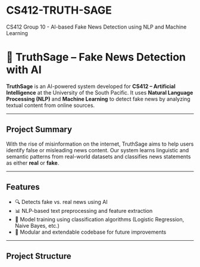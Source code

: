 # CS412-TRUTH-SAGE
CS412 Group 10 - AI-based Fake News Detection using NLP and Machine Learning


# 🧠 TruthSage – Fake News Detection with AI

**TruthSage** is an AI-powered system developed for **CS412 – Artificial Intelligence** at the University of the South Pacific. It uses **Natural Language Processing (NLP)** and **Machine Learning** to detect fake news by analyzing textual content from online sources.

---

## Project Summary

With the rise of misinformation on the internet, TruthSage aims to help users identify false or misleading news content. Our system learns linguistic and semantic patterns from real-world datasets and classifies news statements as either **real** or **fake**.

---

## Features

- 🔍 Detects fake vs. real news using AI
- 📊 NLP-based text preprocessing and feature extraction
- 🧠 Model training using classification algorithms (Logistic Regression, Naive Bayes, etc.)
- 📁 Modular and extendable codebase for future improvements

---

## Project Structure


